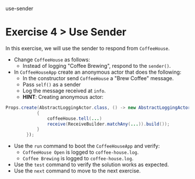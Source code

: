 use-sender

# Exercise 4 > Use Sender

In this exercise, we will use the sender to respond from `CoffeeHouse`.

- Change `CoffeeHouse` as follows:
    - Instead of logging "Coffee Brewing", respond to the `sender()`.
- In `CoffeeHouseApp` create an anonymous actor that does the following:
    - In the constructor send `CoffeeHouse` a "Brew Coffee" message.
    - Pass `self()` as a sender
    - Log the message received at `info`.
    - **HINT**: Creating anonymous actor:

```java
Props.create(AbstractLoggingActor.class, () -> new AbstractLoggingActor(){
            {
            	coffeeHouse.tell(...)
                receive(ReceiveBuilder.matchAny(...)).build());
            }
        });    
```

- Use the `run` command to boot the `CoffeeHouseApp` and verify:
    - `CoffeeHouse Open` is logged to `coffee-house.log`.
    - `Coffee Brewing` is logged to `coffee-house.log`.
- Use the `test` command to verify the solution works as expected.
- Use the `next` command to move to the next exercise.